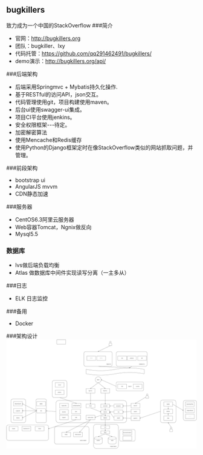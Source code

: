 ## bugkillers
致力成为一个中国的StackOverflow
###简介
* 官网：http://bugkillers.org
* 团队：bugkiller、lxy
* 代码托管：https://github.com/qq291462491/bugkillers/
* demo演示：http://bugkillers.org/api/

###后端架构
* 后端采用Springmvc + Mybatis持久化操作.
* 基于RESTful的访问API，json交互。
* 代码管理使用git，项目构建使用maven。
* 后台ui使用swagger-ui集成。
* 项目CI平台使用jenkins。
* 安全权限框架---待定。
* 加密解密算法
* 使用Mencache和Redis缓存
* 使用Python的Django框架定时在像StackOverflow类似的网站抓取问题，并管理。


###前段架构
* bootstrap ui
* AngularJS mvvm
* CDN静态加速


###服务器
* CentOS6.3阿里云服务器
* Web容器Tomcat，Ngnix做反向
* Mysql5.5  

### 数据库
* lvs做后端负载均衡
* Atlas 做数据库中间件实现读写分离（一主多从）

###日志
* ELK 日志监控

###备用
* Docker

###架构设计
![img](res/bugkillers.png)
